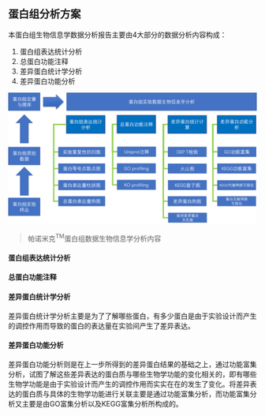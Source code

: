 ## 蛋白组分析方案

本蛋白组生物信息学数据分析报告主要由4大部分的数据分析内容构成：

1. 蛋白组表达统计分析
2. 总蛋白功能注释
3. 差异蛋白统计学分析
4. 差异蛋白功能分析

![](./analysis-protocols.png)
> 帕诺米克<sup>TM</sup>蛋白组数据生物信息学分析内容

#### 蛋白组表达统计分析
#### 总蛋白功能注释
#### 差异蛋白统计学分析

差异蛋白统计学分析主要是为了了解哪些蛋白，有多少蛋白是由于实验设计而产生的调控作用而导致的蛋白的表达量在实验间产生了差异表达。

#### 差异蛋白功能分析

差异蛋白功能分析则是在上一步所得到的差异蛋白结果的基础之上，通过功能富集分析，试图了解这些差异表达的蛋白质与哪些生物学功能的变化相关的，即有哪些生物学功能是由于实验设计而产生的调控作用而实实在在的发生了变化。将差异表达的蛋白质与具体的生物学功能进行关联主要是通过功能富集分析，而功能富集分析又主要是由GO富集分析以及KEGG富集分析所构成的。